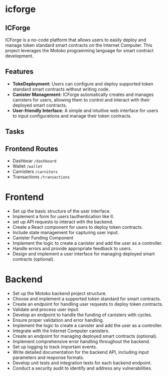 # icforge

## ICForge
ICForge is a no-code platform that allows users to easily deploy and manage token standard smart contracts on the Internet Computer. This project leverages the Motoko programming language for smart contract development.

## Features
- **TokeDeployment:** Users can configure and deploy supported token standard smart contracts without writing code.
- **Canister Management:** ICForge automatically creates and manages canisters for users, allowing them to control and interact with their deployed smart contracts.
- **User-friendly Interface:** A simple and intuitive web interface for users to input configurations and manage their token contracts.

## Tasks

## Frontend Routes
- Dashboar `/dashboard`
- Wallet `/wallet`
- Carnisters `/carniters`
- Transactions `/transactions`
# Frontend
- Set up the basic structure of the user interface.
- Implement a form for users tauthentication like II.
- set up API requests to interact with the backend.
- Create a React component for users to deploy token contracts.
- Include state management for capturing user input.
- Canister Funding Component
- Implement the logic to create a canister and add the user as a controller.
- Handle errors and provide appropriate feedback to users.
- Design and implement a user interface for managing deployed smart contracts (optional).

# Backend
- Set up the Motoko backend project structure.
- Choose and implement a supported token standard for smart contracts.
- Create an endpoint for handling user requests to deploy token contracts.
- Validate and process user input.
- Develop an endpoint to handle the funding of canisters with cycles.
- Ensure proper validation and error handling.
- Implement the logic to create a canister and add the user as a controller.
- Integrate with the Internet Computer canisters.
- Create an endpoint for managing deployed smart contracts (optional).
- Implement comprehensive error handling throughout the backend.
- Set up logging to track important events.
- Write detailed documentation for the backend API, including input parameters and response formats.
- Develop unit tests and integration tests for each backend endpoint.
- Conduct a security audit to identify and address any vulnerabilities.
